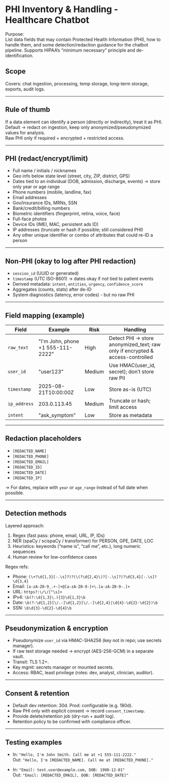 # PHI Inventory & Handling - Healthcare Chatbot

Purpose:  
List data fields that may contain Protected Health Information (PHI), how to handle them, and some detection/redaction guidance for the chatbot pipeline. Supports HIPAA’s “minimum necessary” principle and de-identification.

## Scope
Covers: chat ingestion, processing, temp storage, long-term storage, exports, audit logs.

---

## Rule of thumb
If a data element can identify a person (directly or indirectly), treat it as PHI.  
Default -> redact on ingestion, keep only anonymized/pseudonymized values for analysis.  
Raw PHI only if required + encrypted + restricted access.

---

## PHI (redact/encrypt/limit)
- Full name / initials / nicknames  
- Geo info below state level (street, city, ZIP, district, GPS)  
- Dates tied to an individual (DOB, admission, discharge, events) -> store only year or age range  
- Phone numbers (mobile, landline, fax)  
- Email addresses  
- Gov/insurance IDs, MRNs, SSN  
- Bank/credit/billing numbers  
- Biometric identifiers (fingerprint, retina, voice, face)  
- Full-face photos  
- Device IDs (IMEI, MAC, persistent ads ID)  
- IP addresses (truncate or hash if possible; still considered PHI)  
- Any other unique identifier or combo of attributes that could re-ID a person  

---

## Non-PHI (okay to log after PHI redaction)
- `session_id` (UUID or generated)  
- `timestamp` (UTC ISO-8601) -> dates okay if not tied to patient events  
- Derived metadata: `intent`, `entities`, `urgency`, `confidence_score`  
- Aggregates (counts, stats) after de-ID  
- System diagnostics (latency, error codes) - but no raw PHI

---

## Field mapping (example)
| Field         | Example                               | Risk   | Handling |
|---------------|---------------------------------------|--------|----------|
| `raw_text`    | "I'm John, phone +1 555-111-2222"     | High   | Detect PHI -> store anonymized_text; raw only if encrypted & access-controlled |
| `user_id`     | "user123"                             | Medium | Use HMAC(user_id, secret); don’t store raw PII |
| `timestamp`   | 2025-08-21T10:00:00Z                  | Low    | Store as-is (UTC) |
| `ip_address`  | 203.0.113.45                          | Medium | Truncate or hash; limit access |
| `intent`      | "ask_symptom"                         | Low    | Store as metadata |

---

## Redaction placeholders
- `[REDACTED_NAME]`  
- `[REDACTED_PHONE]`  
- `[REDACTED_EMAIL]`  
- `[REDACTED_ID]`  
- `[REDACTED_DATE]`  
- `[REDACTED_IP]`

-> For dates, replace with `year` or `age_range` instead of full date when possible.

---

## Detection methods
Layered approach:
1. Regex (fast pass: phone, email, URL, IP, IDs)  
2. NER (spaCy / scispaCy / transformer) for PERSON, GPE, DATE, LOC  
3. Heuristics: keywords (“name is”, “call me”, etc.), long numeric sequences  
4. Human review for low-confidence cases

Regex refs:  
- Phone: `(\+?\d{1,3}[-.\s]?)?(\(?\d{2,4}\)?[-.\s]?)?\d{3,4}[-.\s]?\d{3,4}`  
- Email: `[a-zA-Z0-9_.+-]+@[a-zA-Z0-9-]+\.[a-zA-Z0-9-.]+`  
- URL: `https?:\/\/[^\s]+`  
- IPv4: `\b(?:\d{1,3}\.){3}\d{1,3}\b`  
- Date: `\b(?:\d{1,2}[\/.-]\d{1,2}[\/.-]\d{2,4}|\d{4}-\d{2}-\d{2})\b`  
- SSN: `\b\d{3}-\d{2}-\d{4}\b`

---

## Pseudonymization & encryption
- Pseudonymize `user_id` via HMAC-SHA256 (key not in repo; use secrets manager).  
- If raw text storage needed -> encrypt (AES-256-GCM) in a separate vault.  
- Transit: TLS 1.2+.  
- Key mgmt: secrets manager or mounted secrets.  
- Access: RBAC, least privilege (roles: dev, analyst, clinician, auditor).

---

## Consent & retention
- Default dev retention: 30d. Prod: configurable (e.g. 180d).  
- Raw PHI only with explicit consent -> record `consent_timestamp`.  
- Provide delete/retention job (dry-run + audit log).  
- Retention policy to be confirmed with compliance officer.

---

## Testing examples
- In: `"Hello, I'm John Smith. Call me at +1 555-111-2222."`  
  Out: `"Hello, I'm [REDACTED_NAME]. Call me at [REDACTED_PHONE]."`  

- In: `"Email: test.user@example.com, DOB: 1990-12-01"`  
  Out: `"Email: [REDACTED_EMAIL], DOB: [REDACTED_DATE]"`  
